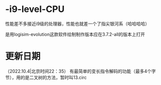# -i9-level-CPU

性能差不多接近i9级的处理器，性能也就差一个了指尖银河系（哈哈哈哈）

是用logisim-evolution这款软件绘制制作版本应在3.7.2-all的版本上打开

# 更新日期
（2022.10.4|北京时间22：35）
  有最简单的变长指令解码的功能（最多4个字节），用的是二叉树的方法，暂时叫13.circ
